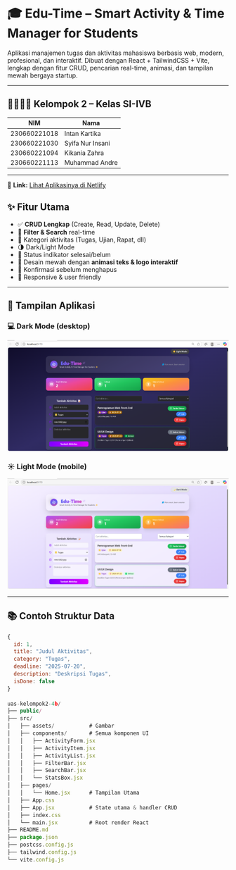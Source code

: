 # 🎓 Edu-Time – Smart Activity & Time Manager for Students

Aplikasi manajemen tugas dan aktivitas mahasiswa berbasis web, modern, profesional, dan interaktif. Dibuat dengan React + TailwindCSS + Vite, lengkap dengan fitur CRUD, pencarian real-time, animasi, dan tampilan mewah bergaya startup.

---

## 👨‍👩‍👧‍👦 Kelompok 2 – Kelas SI-IVB

| NIM           | Nama               |
|---------------|--------------------|
| 230660221018  | Intan Kartika      |
| 230660221030  | Syifa Nur Insani   |
| 230660221094  | Kikania Zahra      |
| 230660221113  | Muhammad Andre     |

---  
🔗 **Link:** [Lihat Aplikasinya di Netlify](https://uas-kelompok2-4b.netlify.app)

## ✨ Fitur Utama

- ✅ **CRUD Lengkap** (Create, Read, Update, Delete)
- 🔎 **Filter & Search** real-time
- 📂 Kategori aktivitas (Tugas, Ujian, Rapat, dll)
- 🌗 Dark/Light Mode
- 🧠 Status indikator selesai/belum
- 🎨 Desain mewah dengan **animasi teks & logo interaktif**
- 💾 Konfirmasi sebelum menghapus
- 📱 Responsive & user friendly

---

## 📸 Tampilan Aplikasi

### 💻 Dark Mode (desktop)
![dark-mode](./src/assets/tampilan-dark.png)

### ☀️ Light Mode (mobile)
![light-mode](./src/assets/tampilan-light.png)  

---

## 📚 Contoh Struktur Data

```js
{
  id: 1,
  title: "Judul Aktivitas",
  category: "Tugas",
  deadline: "2025-07-20",
  description: "Deskripsi Tugas",
  isDone: false
}

uas-kelompok2-4b/
├── public/
├── src/
│   ├── assets/           # Gambar
│   ├── components/       # Semua komponen UI
│   │   ├── ActivityForm.jsx
│   │   ├── ActivityItem.jsx
│   │   ├── ActivityList.jsx
│   │   ├── FilterBar.jsx
│   │   ├── SearchBar.jsx
│   │   └── StatsBox.jsx
│   ├── pages/
│   │   └── Home.jsx      # Tampilan Utama
│   ├── App.css           
│   ├── App.jsx           # State utama & handler CRUD
│   ├── index.css           
│   └── main.jsx          # Root render React
├── README.md
├── package.json
├── postcss.config.js
├── tailwind.config.js
└── vite.config.js
